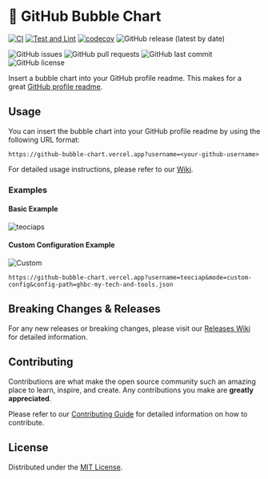 # 🫧 GitHub Bubble Chart

[![CI](https://github.com/teociaps/github-bubble-chart/actions/workflows/ci.yml/badge.svg)](https://github.com/teociaps/github-bubble-chart/actions/workflows/ci.yml)
[![Test and Lint](https://github.com/teociaps/github-bubble-chart/actions/workflows/test.yml/badge.svg)](https://github.com/teociaps/github-bubble-chart/actions/workflows/test.yml)
[![codecov](https://codecov.io/gh/teociaps/github-bubble-chart/graph/badge.svg?token=7RKP37CX4F)](https://codecov.io/gh/teociaps/github-bubble-chart)
![GitHub release (latest by date)](https://img.shields.io/github/v/release/teociaps/github-bubble-chart?label=Latest%20Release)

![GitHub issues](https://img.shields.io/github/issues/teociaps/github-bubble-chart)
![GitHub pull requests](https://img.shields.io/github/issues-pr/teociaps/github-bubble-chart)
![GitHub last commit](https://img.shields.io/github/last-commit/teociaps/github-bubble-chart)
![GitHub license](https://img.shields.io/github/license/teociaps/github-bubble-chart)

Insert a bubble chart into your GitHub profile readme. This makes for a great [GitHub profile readme](https://docs.github.com/en/free-pro-team@latest/github/setting-up-and-managing-your-github-profile/managing-your-profile-readme).

## Usage

You can insert the bubble chart into your GitHub profile readme by using the following URL format:

```
https://github-bubble-chart.vercel.app?username=<your-github-username>
```

For detailed usage instructions, please refer to our [Wiki](https://github.com/teociaps/github-bubble-chart/wiki).

### Examples

#### Basic Example

![teociaps](https://github-bubble-chart.vercel.app?username=teociaps&theme=dark_dimmed&title-size=34&title-color=red&legend-align=left)

#### Custom Configuration Example

![Custom](https://github-bubble-chart.vercel.app/?username=teociaps&mode=custom-config&config-path=ghbc-my-tech-and-tools.json)

```
https://github-bubble-chart.vercel.app?username=teociap&mode=custom-config&config-path=ghbc-my-tech-and-tools.json
```

## Breaking Changes & Releases

For any new releases or breaking changes, please visit our [Releases Wiki](https://github.com/teociaps/github-bubble-chart/wiki/Releases) for detailed information.

## Contributing

Contributions are what make the open source community such an amazing place to learn, inspire, and create. Any contributions you make are **greatly appreciated**.

Please refer to our [Contributing Guide](CONTRIBUTING.md) for detailed information on how to contribute.

## License

Distributed under the [MIT License](LICENSE).
